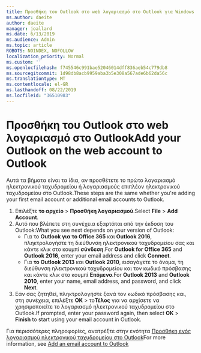 ```yaml
---
title: Προσθήκη του Outlook στο web λογαριασμό στο Outlook για Windows
ms.author: daeite
author: daeite
manager: joallard
ms.date: 6/13/2019
ms.audience: Admin
ms.topic: article
ROBOTS: NOINDEX, NOFOLLOW
localization_priority: Normal
ms.custom: ''
ms.openlocfilehash: f745546c991bae52046014dff836aeb54c779db8
ms.sourcegitcommit: 1d98db8acb9959aba3b5e308a567ade6b62da56c
ms.translationtype: MT
ms.contentlocale: el-GR
ms.lasthandoff: 08/22/2019
ms.locfileid: "36510983"
---
```

# <a name="add-your-outlook-on-the-web-account-to-outlook"></a><span data-ttu-id="4f925-102">Προσθήκη του Outlook στο web λογαριασμό στο Outlook</span><span class="sxs-lookup"><span data-stu-id="4f925-102">Add your Outlook on the web account to Outlook</span></span>

<span data-ttu-id="4f925-103">Αυτά τα βήματα είναι τα ίδια, αν προσθέτετε το πρώτο λογαριασμό ηλεκτρονικού ταχυδρομείου ή λογαριασμούς επιπλέον ηλεκτρονικού ταχυδρομείου στο Outlook.</span><span class="sxs-lookup"><span data-stu-id="4f925-103">These steps are the same whether you're adding your first email account or additional email accounts to Outlook.</span></span>

1. <span data-ttu-id="4f925-104">Επιλέξτε **το αρχείο** > **Προσθήκη λογαριασμού**.</span><span class="sxs-lookup"><span data-stu-id="4f925-104">Select **File** > **Add Account**.</span></span>
1. <span data-ttu-id="4f925-105">Αυτό που βλέπετε στη συνέχεια εξαρτάται από την έκδοση του Outlook:</span><span class="sxs-lookup"><span data-stu-id="4f925-105">What you see next depends on your version of Outlook:</span></span>
    - <span data-ttu-id="4f925-106">Για το **Outlook για το Office 365** και **Outlook 2016**, πληκτρολογήστε τη διεύθυνση ηλεκτρονικού ταχυδρομείου σας και κάντε κλικ στο κουμπί **σύνδεση**.</span><span class="sxs-lookup"><span data-stu-id="4f925-106">For **Outlook for Office 365** and **Outlook 2016**, enter your email address and click **Connect**.</span></span>
    - <span data-ttu-id="4f925-107">Για **το Outlook 2013** και **Outlook 2010**, εισαγάγετε το όνομα, τη διεύθυνση ηλεκτρονικού ταχυδρομείου και τον κωδικό πρόσβασης και κάντε κλικ στο κουμπί **Επόμενο**.</span><span class="sxs-lookup"><span data-stu-id="4f925-107">For **Outlook 2013** and **Outlook 2010**, enter your name, email address, and password, and click **Next**.</span></span>
1. <span data-ttu-id="4f925-108">Εάν σας ζητηθεί, πληκτρολογήστε ξανά τον κωδικό πρόσβασης και, στη συνέχεια, επιλέξτε **OK** > το**Τέλος** για να αρχίσετε να χρησιμοποιείτε το λογαριασμό ηλεκτρονικού ταχυδρομείου στο Outlook.</span><span class="sxs-lookup"><span data-stu-id="4f925-108">If prompted, enter your password again, then select **OK** > **Finish** to start using your email account in Outlook.</span></span>

<span data-ttu-id="4f925-109">Για περισσότερες πληροφορίες, ανατρέξτε στην ενότητα [Προσθήκη ενός λογαριασμού ηλεκτρονικού ταχυδρομείου στο Outlook](https://support.office.com/article/6e27792a-9267-4aa4-8bb6-c84ef146101b)</span><span class="sxs-lookup"><span data-stu-id="4f925-109">For more information, see [Add an email account to Outlook](https://support.office.com/article/6e27792a-9267-4aa4-8bb6-c84ef146101b)</span></span>